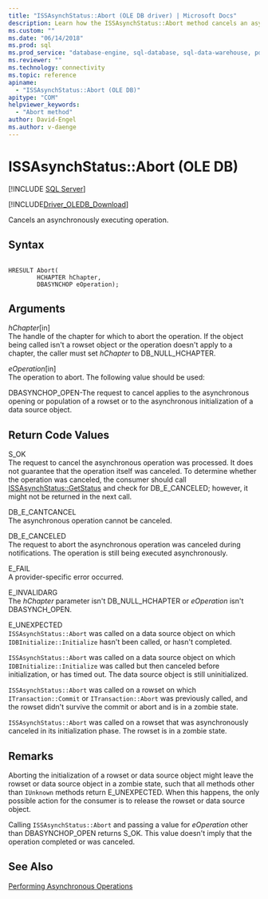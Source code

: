 ```yaml
---
title: "ISSAsynchStatus::Abort (OLE DB driver) | Microsoft Docs"
description: Learn how the ISSAsynchStatus::Abort method cancels an asynchronously executing operation in OLE DB Driver for SQL Server.
ms.custom: ""
ms.date: "06/14/2018"
ms.prod: sql
ms.prod_service: "database-engine, sql-database, sql-data-warehouse, pdw"
ms.reviewer: ""
ms.technology: connectivity
ms.topic: reference
apiname: 
  - "ISSAsynchStatus::Abort (OLE DB)"
apitype: "COM"
helpviewer_keywords: 
  - "Abort method"
author: David-Engel
ms.author: v-daenge
---
```

# ISSAsynchStatus::Abort (OLE DB)
[!INCLUDE [SQL Server](../../../includes/applies-to-version/sql-asdb-asdbmi-asa-pdw.md)]

[!INCLUDE[Driver_OLEDB_Download](../../../includes/driver_oledb_download.md)]

  Cancels an asynchronously executing operation.  
  
## Syntax  
  
```  
  
HRESULT Abort(  
        HCHAPTER hChapter,  
        DBASYNCHOP eOperation);  
```  
  
## Arguments  
 *hChapter*[in]  
 The handle of the chapter for which to abort the operation. If the object being called isn't a rowset object or the operation doesn't apply to a chapter, the caller must set *hChapter* to DB_NULL_HCHAPTER.  
  
 *eOperation*[in]  
 The operation to abort. The following value should be used:  
  
 DBASYNCHOP_OPEN-The request to cancel applies to the asynchronous opening or population of a rowset or to the asynchronous initialization of a data source object.  
  
## Return Code Values  
 S_OK  
 The request to cancel the asynchronous operation was processed. It does not guarantee that the operation itself was canceled. To determine whether the operation was canceled, the consumer should call [ISSAsynchStatus::GetStatus](../../oledb/ole-db-interfaces/issasynchstatus-getstatus-ole-db.md) and check for DB_E_CANCELED; however, it might not be returned in the next call.  
  
 DB_E_CANTCANCEL  
 The asynchronous operation cannot be canceled.  
  
 DB_E_CANCELED  
 The request to abort the asynchronous operation was canceled during notifications. The operation is still being executed asynchronously.  
  
 E_FAIL  
 A provider-specific error occurred.  
  
 E_INVALIDARG  
 The *hChapter* parameter isn't DB_NULL_HCHAPTER or *eOperation* isn't DBASYNCH_OPEN.  
  
 E_UNEXPECTED  
 `ISSAsynchStatus::Abort` was called on a data source object on which `IDBInitialize::Initialize` hasn't been called, or hasn't completed.  
  
 `ISSAsynchStatus::Abort` was called on a data source object on which `IDBInitialize::Initialize` was called but then canceled before initialization, or has timed out. The data source object is still uninitialized.  
  
 `ISSAsynchStatus::Abort` was called on a rowset on which `ITransaction::Commit` or `ITransaction::Abort` was previously called, and the rowset didn't survive the commit or abort and is in a zombie state.  
  
 `ISSAsynchStatus::Abort` was called on a rowset that was asynchronously canceled in its initialization phase. The rowset is in a zombie state.  
  
## Remarks  
 Aborting the initialization of a rowset or data source object might leave the rowset or data source object in a zombie state, such that all methods other than `IUnknown` methods return E_UNEXPECTED. When this happens, the only possible action for the consumer is to release the rowset or data source object.  
  
 Calling `ISSAsynchStatus::Abort` and passing a value for *eOperation* other than DBASYNCHOP_OPEN returns S_OK. This value doesn't imply that the operation completed or was canceled.  
  
## See Also  
 [Performing Asynchronous Operations](../../oledb/features/performing-asynchronous-operations.md)  
  
  
